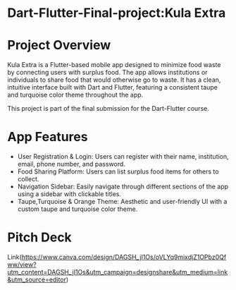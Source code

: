 # Dart-Flutter-Final-project:Kula Extra
# Project Overview
Kula Extra is a Flutter-based mobile app designed to minimize food waste by connecting users with surplus food. The app allows institutions or individuals to share food that would otherwise go to waste. It has a clean, intuitive interface built with Dart and Flutter, featuring a consistent taupe and turquoise color theme throughout the app.

This project is part of the final submission for the Dart-Flutter course.

# App Features
- User Registration & Login: Users can register with their name, institution, email, phone number, and password.
- Food Sharing Platform: Users can list surplus food items for others to collect.
- Navigation Sidebar: Easily navigate through different sections of the app using a sidebar with clickable titles.
- Taupe,Turquoise & Orange Theme: Aesthetic and user-friendly UI with a custom taupe and turquoise color theme.

# Pitch Deck
Link(https://www.canva.com/design/DAGSH_jI1Os/oVLYq9mixdjZ1OPbz0Qfww/view?utm_content=DAGSH_jI1Os&utm_campaign=designshare&utm_medium=link&utm_source=editor)
